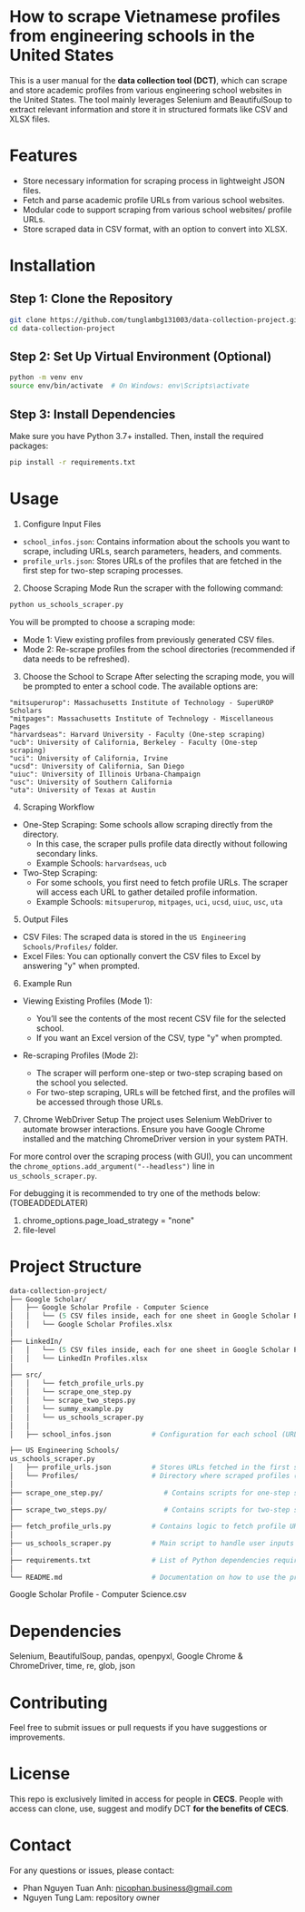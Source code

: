 # How to scrape Vietnamese profiles from engineering schools in the United States

This is a user manual for the **data collection tool (DCT)**, which can scrape and store academic profiles from various engineering school websites in the United States. The tool mainly leverages Selenium and BeautifulSoup to extract relevant information and store it in structured formats like CSV and XLSX files.

# Features
- Store necessary information for scraping process in lightweight JSON files.
- Fetch and parse academic profile URLs from various school websites.
- Modular code to support scraping from various school websites/ profile URLs.
- Store scraped data in CSV format, with an option to convert into XLSX.

# Installation

## Step 1: Clone the Repository
```bash
git clone https://github.com/tunglambg131003/data-collection-project.git
cd data-collection-project
```

## Step 2: Set Up Virtual Environment (Optional)
```bash
python -m venv env
source env/bin/activate  # On Windows: env\Scripts\activate
```

## Step 3: Install Dependencies
Make sure you have Python 3.7+ installed. Then, install the required packages:
```bash
pip install -r requirements.txt
```

# Usage
1. Configure Input Files
- `school_infos.json`: Contains information about the schools you want to scrape, including URLs, search parameters, headers, and comments.
- `profile_urls.json`: Stores URLs of the profiles that are fetched in the first step for two-step scraping processes.

2. Choose Scraping Mode
Run the scraper with the following command:
```bash
python us_schools_scraper.py
```
You will be prompted to choose a scraping mode:
- Mode 1: View existing profiles from previously generated CSV files.
- Mode 2: Re-scrape profiles from the school directories (recommended if data needs to be refreshed).

3. Choose the School to Scrape
After selecting the scraping mode, you will be prompted to enter a school code. The available options are:
```arduino
"mitsuperurop": Massachusetts Institute of Technology - SuperUROP Scholars
"mitpages": Massachusetts Institute of Technology - Miscellaneous Pages
"harvardseas": Harvard University - Faculty (One-step scraping)
"ucb": University of California, Berkeley - Faculty (One-step scraping)
"uci": University of California, Irvine
"ucsd": University of California, San Diego
"uiuc": University of Illinois Urbana-Champaign
"usc": University of Southern California
"uta": University of Texas at Austin
```

4. Scraping Workflow
- One-Step Scraping: Some schools allow scraping directly from the directory.
  - In this case, the scraper pulls profile data directly without following secondary links.
  - Example Schools: `harvardseas`, `ucb`
- Two-Step Scraping:
  - For some schools, you first need to fetch profile URLs. The scraper will access each URL to gather detailed profile information.
  - Example Schools: `mitsuperurop`, `mitpages`, `uci`, `ucsd`, `uiuc`, `usc`, `uta`

5. Output Files
- CSV Files: The scraped data is stored in the `US Engineering Schools/Profiles/` folder.
- Excel Files: You can optionally convert the CSV files to Excel by answering "y" when prompted.

6. Example Run
- Viewing Existing Profiles (Mode 1):
  - You’ll see the contents of the most recent CSV file for the selected school.
  - If you want an Excel version of the CSV, type "y" when prompted.

- Re-scraping Profiles (Mode 2):
  - The scraper will perform one-step or two-step scraping based on the school you selected.
  - For two-step scraping, URLs will be fetched first, and the profiles will be accessed through those URLs.

7. Chrome WebDriver Setup
The project uses Selenium WebDriver to automate browser interactions. Ensure you have Google Chrome installed and the matching ChromeDriver version in your system PATH.

For more control over the scraping process (with GUI), you can uncomment the `chrome_options.add_argument("--headless")` line in `us_schools_scraper.py`.

For debugging it is recommended to try one of the methods below: (TOBEADDEDLATER)
1. chrome_options.page_load_strategy = "none"
2. file-level

# Project Structure
```graphql
data-collection-project/
├── Google Scholar/
│   ├── Google Scholar Profile - Computer Science  
│   │   └── (5 CSV files inside, each for one sheet in Google Scholar Profiles.xlsx)
│   │   └── Google Scholar Profiles.xlsx
│
├── LinkedIn/
│   │   └── (5 CSV files inside, each for one sheet in Google Scholar Profiles.xlsx)
│   │   └── LinkedIn Profiles.xlsx
│
├── src/
│   │   └── fetch_profile_urls.py
│   │   └── scrape_one_step.py
│   │   └── scrape_two_steps.py
│   │   └── summy_example.py
│   │   └── us_schools_scraper.py
│   │
│   ├── school_infos.json          # Configuration for each school (URLs, headers, scraping steps)

├── US Engineering Schools/
us_schools_scraper.py
│   ├── profile_urls.json          # Stores URLs fetched in the first step for two-step scraping
│   └── Profiles/                  # Directory where scraped profiles (CSV/Excel) are saved
│
├── scrape_one_step.py/               # Contains scripts for one-step scraping logic
│
├── scrape_two_steps.py/              # Contains scripts for two-step scraping logic
│
├── fetch_profile_urls.py          # Contains logic to fetch profile URLs for two-step scraping
│
├── us_schools_scraper.py          # Main script to handle user inputs and execute the scraping process
│
├── requirements.txt               # List of Python dependencies required for the project
│
└── README.md                      # Documentation on how to use the project
```
Google Scholar Profile - Computer Science.csv

# Dependencies
Selenium, BeautifulSoup, pandas, openpyxl, Google Chrome & ChromeDriver, time, re, glob, json

# Contributing
Feel free to submit issues or pull requests if you have suggestions or improvements.

# License
This repo is exclusively limited in access for people in **CECS**. People with access can clone, use, suggest and modify DCT **for the benefits of CECS**.

# Contact
For any questions or issues, please contact:
- Phan Nguyen Tuan Anh: nicophan.business@gmail.com
- Nguyen Tung Lam: repository owner
